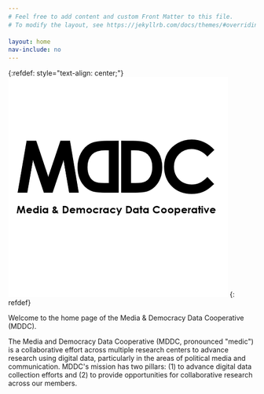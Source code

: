 ```yaml
---
# Feel free to add content and custom Front Matter to this file.
# To modify the layout, see https://jekyllrb.com/docs/themes/#overriding-theme-defaults

layout: home
nav-include: no
---
```


{:refdef: style="text-align: center;"}
![MDDC Logo](/assets/images/mddc_logo.png)
{: refdef}

Welcome to the home page of the Media & Democracy Data Cooperative (MDDC). 	

The Media and Democracy Data Cooperative (MDDC, pronounced "medic") is a collaborative effort across multiple research centers to advance research using digital data, particularly in the areas of political media and communication. MDDC's mission has two pillars: (1) to advance digital data collection efforts and (2) to provide opportunities for collaborative research across our members.